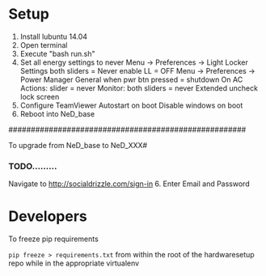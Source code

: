 # Setup

1. Install lubuntu 14.04
2. Open terminal
3. Execute "bash run.sh"
4. Set all energy settings to never
	Menu -> Preferences -> Light Locker Settings
		both sliders = Never
		enable LL = OFF
	Menu -> Preferences -> Power Manager
		General
			when pwr btn pressed = shutdown
		On AC
			Actions: slider = never
			Monitor: both sliders = never
		Extended
			uncheck lock screen
5. Configure TeamViewer
	Autostart on boot
	Disable windows on boot 
6. Reboot into NeD_base

#####################################################

To upgrade from NeD_base to NeD_XXX#
### TODO.........
Navigate to http://socialdrizzle.com/sign-in
6. Enter Email and Password

# Developers

To freeze pip requirements

`pip freeze > requirements.txt` from within the root of the hardwaresetup repo while in the appropriate virtualenv

